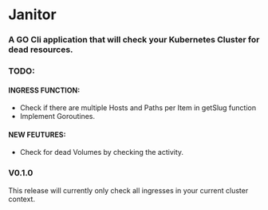 # Janitor

### A GO Cli application that will check your Kubernetes Cluster for dead resources.


### TODO:
#### INGRESS FUNCTION:
- Check if there are multiple Hosts and Paths per Item in getSlug function
- Implement Goroutines.


#### NEW FEUTURES:
- Check for dead Volumes by checking the activity.


### V0.1.0
This release will currently only check all ingresses in your current cluster context.